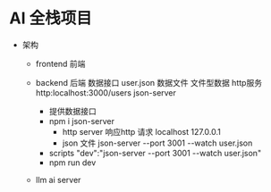 # AI 全栈项目

- 架构
  - frontend 前端
  - backend 后端
    数据接口 user.json 数据文件 文件型数据  http服务 http:localhost:3000/users
    json-server

    - 提供数据接口
     - npm i json-server
       - http server 响应http 请求 localhost 127.0.0.1
       - json 文件 json-server --port 3001 --watch user.json
    - scripts
      "dev":"json-server --port 3001 --watch user.json"
    - npm run dev
    
  - llm ai server

   
